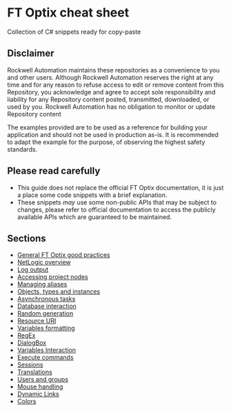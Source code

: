 # FT Optix cheat sheet

Collection of C# snippets ready for copy-paste

## Disclaimer

Rockwell Automation maintains these repositories as a convenience to you and other users. Although Rockwell Automation reserves the right at any time and for any reason to refuse access to edit or remove content from this Repository, you acknowledge and agree to accept sole responsibility and liability for any Repository content posted, transmitted, downloaded, or used by you. Rockwell Automation has no obligation to monitor or update Repository content

The examples provided are to be used as a reference for building your application and should not be used in production as-is. It is recommended to adapt the example for the purpose, of observing the highest safety standards.

## Please read carefully

- This guide does not replace the official FT Optix documentation, it is just a place some code snippets with a brief explanation.
- These snippets *may* use some non-public APIs that may be subject to changes, please refer to official documentation to access the publicly available APIs which are guaranteed to be maintained.

## Sections

- [General FT Optix good practices](./pages/good-practices.md)
- [NetLogic overview](./pages/netlogic-overview.md)
- [Log output](./pages/log-output.md)
- [Accessing project nodes](./pages/accessing-project-nodes.md)
- [Managing aliases](./pages/managing-aliases.md)
- [Objects, types and instances](./pages/creating-objects.md)
- [Asynchronous tasks](./pages/async-tasks.md)
- [Database interaction](./pages/database-interaction.md)
- [Random generation](./pages/random-generation.md)
- [Resource URI](./pages/resource-uri.md)
- [Variables formatting](./pages/variables-formatting.md)
- [RegEx](./pages/regex.md)
- [DialogBox](./pages/dialog-boxes.md)
- [Variables Interaction](./pages/variables-interaction.md)
- [Execute commands](./pages/execute-command.md)
- [Sessions](./pages/sessions.md)
- [Translations](./pages/translations.md)
- [Users and groups](./pages/users-groups.md)
- [Mouse handling](./pages/mouse-handler.md)
- [Dynamic Links](./pages/dynamic-links.md)
- [Colors](./pages/colors.md)
